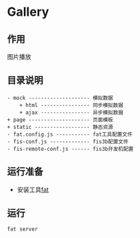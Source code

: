 # Gallery

## 作用

图片播放

## 目录说明

```
- mock -------------------- 模拟数据
    + html ---------------- 同步模拟数据
    + ajax ---------------- 异步模拟数据
+ page -------------------- 页面模板
+ static ------------------ 静态资源
- fat.config.js ----------- fat工具配置文件
- fis-conf.js ------------- fis3b配置文件
- fis-remote-conf.js ------ fis3b开发机配置
```

## 运行准备

* 安装工具[fat](https://github.com/chenjunxyf/fat)

## 运行

```
fat server
```
